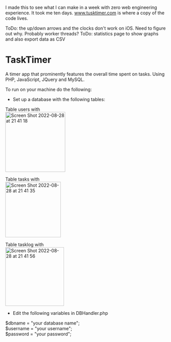 I made this to see what I can make in a week with zero web engineering experience. It took me ten days. www.tusktimer.com is where a copy of the code lives. 

ToDo: the up/down arrows and the clocks don't work on iOS. Need to figure out why. Probably worker threads?
ToDo: statistics page to show graphs and also export data as CSV

# TaskTimer
 A timer app that prominently features the overall time spent on tasks. Using PHP, JavaScript, JQuery and MySQL.

To run on your machine do the following:

- Set up a database with the following tables:

Table users with  <br>
<img width="187" alt="Screen Shot 2022-08-28 at 21 41 18" src="https://user-images.githubusercontent.com/9487952/187089687-a82fb15d-cfc9-4f88-8add-acbe53e59e79.png">

Table tasks with  <br>
<img width="173" alt="Screen Shot 2022-08-28 at 21 41 35" src="https://user-images.githubusercontent.com/9487952/187089697-186a86b5-afc2-47fd-b52f-dda3f5254993.png">

Table tasklog with  <br>
<img width="183" alt="Screen Shot 2022-08-28 at 21 41 56" src="https://user-images.githubusercontent.com/9487952/187089712-066e3573-4663-4d8b-ab39-8ad630dfad52.png">

- Edit the following variables in DBHandler.php 

$dbname = "your database name"; <br>
$username = "your username"; <br> 
$password = "your password"; <br> 

